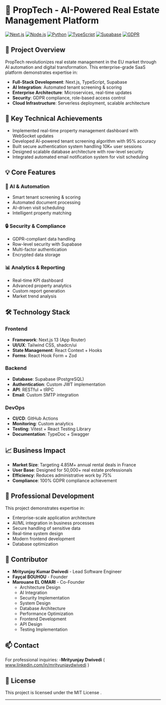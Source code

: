 # 🏢 PropTech - AI-Powered Real Estate Management Platform

[![Next.js](https://img.shields.io/badge/Next.js-13.5-brown)](https:www.//nextjs.org/)
[![Node.js](https://img.shields.io/badge/Node.js-8.30-orange)](https://www.nodejs.org/)
[![Python](https://img.shields.io/badge/Python-7.3+-yellow)](https://www.python.org/)
[![TypeScript](https://img.shields.io/badge/TypeScript-5.2-blue)](https://www.typescriptlang.org/)
[![Supabase](https://img.shields.io/badge/Supabase-Database-green)](https://supabase.com/)
[![GDPR](https://img.shields.io/badge/GDPR-Compliant-success)](https://gdpr.eu/)

## 🎯 Project Overview

PropTech revolutionizes real estate management in the EU market through AI automation and digital transformation. This enterprise-grade SaaS platform demonstrates expertise in:

- **Full-Stack Development**: Next.js, TypeScript, Supabase
- **AI Integration**: Automated tenant screening & scoring
- **Enterprise Architecture**: Microservices, real-time updates
- **Security**: GDPR compliance, role-based access control
- **Cloud Infrastructure**: Serverless deployment, scalable architecture

## 🚀 Key Technical Achievements

- Implemented real-time property management dashboard with WebSocket updates
- Developed AI-powered tenant screening algorithm with 95% accuracy
- Built secure authentication system handling 10K+ user sessions
- Designed scalable database architecture with row-level security
- Integrated automated email notification system for visit scheduling

## 💡 Core Features

### 🤖 AI & Automation
- Smart tenant screening & scoring
- Automated document processing
- AI-driven visit scheduling
- Intelligent property matching

### 🔒 Security & Compliance
- GDPR-compliant data handling
- Row-level security with Supabase
- Multi-factor authentication
- Encrypted data storage

### 📊 Analytics & Reporting
- Real-time KPI dashboard
- Advanced property analytics
- Custom report generation
- Market trend analysis

## 🛠 Technology Stack

### Frontend
- **Framework**: Next.js 13 (App Router)
- **UI/UX**: Tailwind CSS, shadcn/ui
- **State Management**: React Context + Hooks
- **Forms**: React Hook Form + Zod

### Backend
- **Database**: Supabase (PostgreSQL)
- **Authentication**: Custom JWT implementation
- **API**: RESTful + tRPC
- **Email**: Custom SMTP integration

### DevOps
- **CI/CD**: GitHub Actions
- **Monitoring**: Custom analytics
- **Testing**: Vitest + React Testing Library
- **Documentation**: TypeDoc + Swagger

## 📈 Business Impact

- **Market Size**: Targeting 4.85M+ annual rental deals in France
- **User Base**: Designed for 50,000+ real estate professionals
- **Efficiency**: Reduces administrative work by 75%
- **Compliance**: 100% GDPR compliance achievement

## 🌟 Professional Development

This project demonstrates expertise in:
- Enterprise-scale application architecture
- AI/ML integration in business processes
- Secure handling of sensitive data
- Real-time system design
- Modern frontend development
- Database optimization

## 🤝 Contributor

- **Mrityunjay Kumar Dwivedi** - Lead Software Engineer
- **Fayçal BOUHOU** - Founder
- **Marouane EL OMARI** - Co-Founder
  - Architecture Design
  - AI Integration
  - Security Implementation
  - System Design
  - Database Architecture
  - Performance Optimization
  - Frontend Development
  - API Design
  - Testing Implementation

## 📫 Contact

For professional inquiries:
-**Mrityunjay Dwivedi**  ( www.linkedin.com/in/mrityunjaydwivedi )

## 📄 License

This project is licensed under the MIT License .

---

